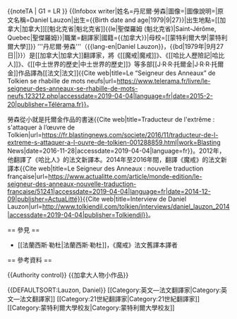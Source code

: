 {{noteTA
| G1 = LR
}}
{{Infobox writer|姓名=丹尼爾·勞森|圖像=|圖像說明=|原文名稱=Daniel Lauzon|出生={{Birth date and age|1979|9|27}}|出生地點=[[加拿大|加拿大]][[魁北克省|魁北克省]]{{le|聖傑羅姆 (魁北克省)|Saint-Jérôme, Quebec|聖傑羅姆}}|職業=翻譯家|國籍={{加拿大}}|母校=[[蒙特利爾大學|蒙特利爾大學]]}}
'''丹尼爾·勞森'''（{{lang-en|Daniel Lauzon}}，{{bd|1979年|9月27日||}}）是[[加拿大|加拿大]]翻譯家，將《[[魔戒|魔戒]]》、《[[哈比人歷險記|哈比人]]》、《[[中土世界的歷史|中土世界的歷史]]》等多部[[J·R·R·托爾金|J·R·R·托爾金]]作品譯為[[法文|法文]]<ref name=":0">{{Cite web|title=Le “Seigneur des Anneaux” de Tolkien se rhabille de mots neufs|url=https://www.telerama.fr/livre/le-seigneur-des-anneaux-se-rhabille-de-mots-neufs,123212.php|accessdate=2019-04-04|language=fr|date=2015-2-20|publisher=Télérama.fr}}</ref>。

勞森從小就是托爾金作品的書迷<ref>{{Cite web|title=Traducteur de l'extrême : s'attaquer à l’œuvre de Tolkien|url=https://fr.blastingnews.com/societe/2016/11/traducteur-de-l-extreme-s-attaquer-a-l-ouvre-de-tolkien-001288859.html|work=Blasting News|date=2016-11-28|accessdate=2019-04-04|language=fr}}</ref>。2012年，他翻譯了《哈比人》的法文新譯本。2014年至2016年間，翻譯《魔戒》的法文新譯本<ref name=":0" /><ref>{{Cite web|title=Le Seigneur des Anneaux : nouvelle traduction française|url=https://www.actualitte.com/article/monde-edition/le-seigneur-des-anneaux-nouvelle-traduction-francaise/51241|accessdate=2019-04-04|language=fr|date=2014-12-09|publisher=ActuaLitté}}</ref><ref>{{Cite web|title=Interview de Daniel Lauzon|url=http://www.tolkiendil.com/tolkien/interviews/daniel_lauzon_2014|accessdate=2019-04-04|publisher=Tolkiendil}}</ref>。

== 參見 ==

* [[法蘭西斯·勒杜|法蘭西斯·勒杜]]，《魔戒》法文舊譯本譯者

== 參考資料 ==
<references />

{{Authority control}}
{{加拿大人物小作品}}

{{DEFAULTSORT:Lauzon, Daniel}}
[[Category:英文—法文翻譯家|Category:英文—法文翻譯家]]
[[Category:21世紀翻譯家|Category:21世紀翻譯家]]
[[Category:蒙特利爾大學校友|Category:蒙特利爾大學校友]]